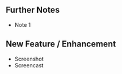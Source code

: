 <!-- Optional: Add more introductory words. -->

## Further Notes
<!-- Optional: Add more contextual information. -->

- Note 1

## New Feature / Enhancement
<!-- Add screenshots or other visuals to describe what has changed. -->

- Screenshot
- Screencast
